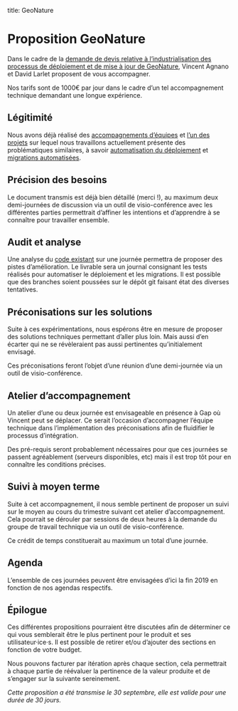 title: GeoNature

# Proposition GeoNature

Dans le cadre de la [demande de devis relative à l’industrialisation des processus de déploiement et de mise à jour de GeoNature](https://geonature.fr/documents/cctp/2019-09-geonature-industrialisation-cahier-des-charges.pdf), Vincent Agnano et David Larlet proposent de vous accompagner.

Nos tarifs sont de 1000€ par jour dans le cadre d’un tel accompagnement technique demandant une longue expérience.


## Légitimité

Nous avons déjà réalisé des [accompagnements d’équipes](https://larlet.fr/david/blog/2015/collaboration-technique/) et [l’un des projets](https://github.com/betagouv/zam/) sur lequel nous travaillons actuellement présente des problématiques similaires, à savoir [automatisation du déploiement](https://github.com/betagouv/zam/tree/master/admin) et [migrations automatisées](https://github.com/betagouv/zam/tree/master/repondeur/db_migrations).


## Précision des besoins

Le document transmis est déjà bien détaillé (merci !), au maximum deux demi-journées de discussion via un outil de visio-conférence avec les différentes parties permettrait d’affiner les intentions et d’apprendre à se connaître pour travailler ensemble.


## Audit et analyse

Une analyse du [code existant](https://github.com/PnX-SI/GeoNature/) sur une journée permettra de proposer des pistes d’amélioration. Le livrable sera un journal consignant les tests réalisés pour automatiser le déploiement et les migrations. Il est possible que des branches soient poussées sur le dépôt git faisant état des diverses tentatives.


## Préconisations sur les solutions

Suite à ces expérimentations, nous espérons être en mesure de proposer des solutions techniques permettant d’aller plus loin. Mais aussi d’en écarter qui ne se révèleraient pas aussi pertinentes qu’initialement envisagé.

Ces préconisations feront l’objet d’une réunion d’une demi-journée via un outil de visio-conférence.


## Atelier d’accompagnement

Un atelier d’une ou deux journée est envisageable en présence à Gap où Vincent peut se déplacer. Ce serait l’occasion d’accompagner l’équipe technique dans l’implémentation des préconisations afin de fluidifier le processus d’intégration.

Des pré-requis seront probablement nécessaires pour que ces journées se passent agréablement (serveurs disponibles, etc) mais il est trop tôt pour en connaître les conditions précises.


## Suivi à moyen terme

Suite à cet accompagnement, il nous semble pertinent de proposer un suivi sur le moyen au cours du trimestre suivant cet atelier d’accompagnement. Cela pourrait se dérouler par sessions de deux heures à la demande du groupe de travail technique via un outil de visio-conférence.

Ce crédit de temps constituerait au maximum un total d’une journée.


## Agenda

L’ensemble de ces journées peuvent être envisagées d’ici la fin 2019 en fonction de nos agendas respectifs.


## Épilogue

Ces différentes propositions pourraient être discutées afin de déterminer ce qui vous semblerait être le plus pertinent pour le produit et ses utilisateur·ice·s. Il est possible de retirer et/ou d’ajouter des sections en fonction de votre budget.

Nous pouvons facturer par itération après chaque section, cela permettrait à chaque partie de réévaluer la pertinence de la valeur produite et de s’engager sur la suivante sereinement.


*Cette proposition a été transmise le 30 septembre, elle est valide pour une durée de 30 jours.*